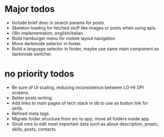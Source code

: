 # Major todos
- Include brief desc in search params for posts.
- Skeleton loading for fetched stuff like images or posts when using apis.
- i18n implementation, english/italian.
- Build hamburger menu for mobile layout navigation
- Move darkmode selector in footer.
- Build a language selector in footer, maybe use same main component as darkmode switcher.

# no priority todos
- Be sure of UI scaling, reducing inconsistence between LO-HI DPI screens.
- Better posts writing.
- Add links to main pages of tech stack in db to use as button link for skills.
- Refined meta tags.
- Migrate folder structure from src to app, move all folders inside app.
- Small cms to edit most important data such as about description, propic, skills, posts, contacts.